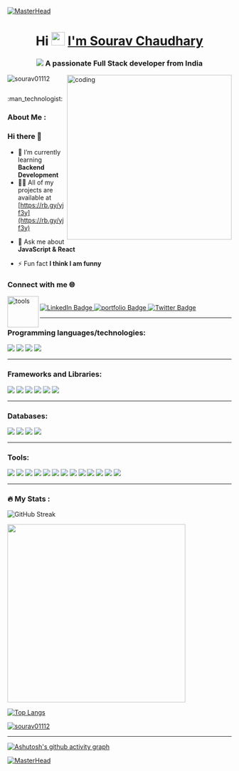 <!-- [![MasterHead](https://chkskills.com/wp-content/uploads/2020/04/PNC-Animated-Banners.gif)](https://sourav01112.github.io/) -->
[![MasterHead](https://user-images.githubusercontent.com/95478989/198955082-6e78ebb5-e1e4-49f9-8d32-6e5af3984dcd.gif)](https://sourav01112.github.io/)
<h1 align="center">Hi  <img src="https://media.giphy.com/media/hvRJCLFzcasrR4ia7z/giphy.gif" width="30px"/> <a href="https://sourav-portfolio-ten.vercel.app/" >I'm Sourav Chaudhary</a></h1>
<h3 align="center">
  <img src="https://readme-typing-svg.demolab.com?font=&color=%23F7008F&lines=%F0%9F%96%A5+A passionate+FullStack+Developer+from India;%F0%9F%96%A5+Active+OpenSource+Contributor"></a>
  A passionate Full Stack developer from India
</h3>

<!-- <img align='right' alt='coding' width='410px' src='https://www.lambdatest.com/resources/images/news24.gif'/> -->
<!-- <img align='right' alt='coding' width='410px' src='https://cdn.dribbble.com/users/1162077/screenshots/3848914/programmer.gif'/>  -->
<div margin-top:'50px'>
<!-- <img align='right' alt='coding' width='370px'  src='https://media0.giphy.com/media/qgQUggAC3Pfv687qPC/giphy.gif'/> -->
  <img align='right' alt='coding' width='370px' src='https://media.tenor.com/GfSX-u7VGM4AAAAC/coding.gif'/>
</div>


<p align="left"> <img src="https://komarev.com/ghpvc/?username=sourav01112&label=Profile%20views&color=0e75b6&style=flat" alt="sourav01112" /> </p>

<p align="left"> <a href="https://twitter.com/" target="blank"><img src="https://img.shields.io/twitter/follow/?logo=twitter&style=for-the-badge" alt="" /></a> </p>
:man_technologist: <h3>About Me :</h3>

### Hi there 👋
- 🌱 I’m currently learning **Backend Development**
- 👨‍💻 All of my projects are available at [https://rb.gy/yjf3y](https://rb.gy/yjf3y) 
<!-- - 👨‍💻 All of my projects are available at [https://sourav01112.github.io/](https://sourav01112.github.io/) -->

- 💬 Ask me about **JavaScript & React**

- ⚡ Fun fact **I think I am funny**

<h3 align="left">Connect with me 🌐 </h3>

  <div id="badges" align="left">
    <img align="left" width="70" alt="tools" src="https://camo.githubusercontent.com/beb64ff21c883e318e4f5db5231c2ba4175705bea1c9249e82a41ab375db4f75/68747470733a2f2f6d65646961322e67697068792e636f6d2f6d656469612f51737347456d706b79454f684243623765312f67697068792e6769663f6369643d656366303565343761306e336769316266716e74716d6f62386739616964316f796a327772336473336d67373030626c267269643d67697068792e676966"/>
    <br/>
  <a href="https://linkedin.com/in/sourav-chaudhary-214609155" target="blank">
    <img src="https://img.shields.io/badge/LinkedIn-blue?style=for-the-badge&logo=linkedin&logoColor=white" alt="LinkedIn Badge"/>
  </a>
  <a href="https://sourav-portfolio-ten.vercel.app/">
    <img src="https://img.shields.io/badge/Portfolio-563D7C?style=for-the-badge&logo=website&logoColor=white" alt="portfolio Badge"/>
  </a>
  <a href="https://drive.google.com/file/d/1LRCQqbDcyEB5ncmvZRE5RNDb8-4X1hp_/view?usp=sharing">
    <img src="https://img.shields.io/badge/Resume-blue?style=for-the-badge&logo=resume&logoColor=white" alt="Twitter Badge"/>
  </a>
</div>
  
  
  

  


<hr />

<h3>Programming languages/technologies:</h3>

<p>
  <img src="https://img.shields.io/badge/HTML5-E34F26?style=for-the-badge&logo=html5&logoColor=white" />
  <img src="https://img.shields.io/badge/CSS3-1572B6?style=for-the-badge&logo=css3&logoColor=white" />
  <img src="https://img.shields.io/badge/JavaScript-323330?style=for-the-badge&logo=javascript&logoColor=F7DF1E" />
  <img src="https://img.shields.io/badge/TypeScript(Basics)-007ACC?style=for-the-badge&logo=typescript&logoColor=white" />
</p>
<hr />
<h3>Frameworks and Libraries:</h3>
<p>
  <img src="https://img.shields.io/badge/React-20232A?style=for-the-badge&logo=react&logoColor=61DAFB" />
  <img src="https://img.shields.io/badge/Redux-38B2AC?style=for-the-badge&logo=Redux&logoColor=white" />
 
  <img src="https://img.shields.io/badge/Material_UI-563D7C?style=for-the-badge&logo=material-ui&logoColor=white" />
  <img src="https://img.shields.io/badge/Chakra_UI-38B2AC?style=for-the-badge&logo=chakra-ui&logoColor=white" />
    <img src="https://img.shields.io/badge/Bootstrap-563D7C?style=for-the-badge&logo=bootstrap&logoColor=white" />
  <img src="https://img.shields.io/badge/Ant%20Design-20232A?style=for-the-badge&logo=ant%20design&logoColor=61DAFB" />
<!--    <img src="https://img.shields.io/badge/Tailwind_CSS-38B2AC?style=for-the-badge&logo=tailwind-css&logoColor=white" /> -->
<!--   <img src="https://img.shields.io/badge/jQuery(Basics)-0769AD?style=for-the-badge&logo=jquery&logoColor=white" /> -->
</p>
  <hr />
<h3> Databases:</h3>
<p>
  <img src="https://img.shields.io/badge/Node.js-339933?style=for-the-badge&logo=nodedotjs&logoColor=white" />
<img src="https://img.shields.io/badge/Express-66595C?style=for-the-badge&logo=express&logoColor=white" />
<img src="https://img.shields.io/badge/MongoDB-4EA94B?style=for-the-badge&logo=mongodb&logoColor=white" />
<img src="https://img.shields.io/badge/Atlas-339933?style=for-the-badge&logo=mongodb&logoColor=white" />
   </p> 
   <hr />
<h3> Tools:</h3>
<p>
  <img src="https://img.shields.io/badge/Visual_Studio_Code-0078D4?style=for-the-badge&logo=visual%20studio%20code&logoColor=white" />
  <img src="https://img.shields.io/badge/Visual_Studio-5C2D91?style=for-the-badge&logo=visual%20studio&logoColor=white" />
  <img src="https://img.shields.io/badge/Cypress-66595C?style=for-the-badge&logo=cypress&logoColor=white" />
  <img src="https://img.shields.io/badge/Jest-2C2255?style=for-the-badge&logo=jest&logoColor=white" />
   <img src="https://img.shields.io/badge/node-5C2D91?style=for-the-badge&logo=node&logoColor=white" />
  <img src="https://img.shields.io/badge/git-66595C?style=for-the-badge&logo=git&logoColor=white" />
  <img src="https://img.shields.io/badge/npm-5C2D91?style=for-the-badge&logo=npm&logoColor=white" />
  <img src="https://img.shields.io/badge/Codesandbox-%23575757.svg?&style=for-the-badge&logo=codesandbox&logoColor=important" />
   <img src="https://img.shields.io/badge/Codepen-0078D4?style=for-the-badge&logo=codepen&logoColor=white" />
  <img src="https://img.shields.io/badge/Heroku_Server-2C2255?style=for-the-badge&logo=heroku-server&logoColor=white" />
  <img src="https://img.shields.io/badge/glitch_server-%23575757.svg?&style=for-the-badge&logo=glitch-server&logoColor=important" />
    <img src="https://img.shields.io/badge/netlify-2C2255?style=for-the-badge&logo=netlify&logoColor=white" />
  <img src="https://img.shields.io/badge/vercel-%23575757.svg?&style=for-the-badge&logo=vercel&logoColor=important" />
</p>
<hr />

### :fire: My Stats : 

<!-- Commit Stats -->

![GitHub Streak](https://github-readme-streak-stats.herokuapp.com?user=Sourav01112&theme=vision-friendly-dark)

<!-- Github stats with Stars -->                                                                                                            
<img src="https://github-readme-stats.vercel.app/api?username=Sourav01112&show_icons=true&theme=vision-friendly-dark" width="400">

<!-- Top Langs -->    

[![Top Langs](https://github-readme-stats.vercel.app/api/top-langs/?username=sourav01112&layout=compact&theme=vision-friendly-dark)](https://github.com/anuraghazra/github-readme-stats)


<p align="left"> <a href="https://github.com/ryo-ma/github-profile-trophy"><img src="https://github-profile-trophy.vercel.app/?username=sourav01112" alt="sourav01112" /></a> </p>
<hr />

<!-- // Working graph  -->
[![Ashutosh's github activity graph](https://github-readme-activity-graph.vercel.app/graph?username=Sourav01112&bg_color=000000&color=0aa4b8&line=eac510&point=ce1c1c&area=true&hide_border=true)](https://github.com/ashutosh00710/github-readme-activity-graph)

<!-- <a href="http://www.github.com/Sourav01112"><img src="https://github-readme-activity-graph.cyclic.app/graph?username=sourav01112&bg_color=000000&color=ffffff&line=0891b2&point=ffffff&area_color=000000&area=true&hide_border=true&custom_title=GitHub%20Commits%20Graph" alt="GitHub Commits Graph" /></a> -->
 [![MasterHead](https://chkskills.com/wp-content/uploads/2020/04/PNC-Animated-Banners.gif)](https://sourav01112.github.io/) 



